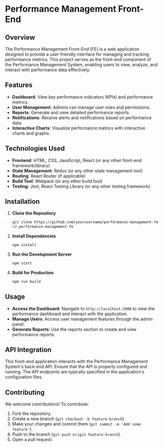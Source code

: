 # Performance Management Front-End

## Overview

The Performance Management Front-End (FE) is a web application designed to provide a user-friendly interface for managing and tracking performance metrics. This project serves as the front-end component of the Performance Management System, enabling users to view, analyze, and interact with performance data effectively.

## Features

- **Dashboard**: View key performance indicators (KPIs) and performance metrics.
- **User Management**: Admins can manage user roles and permissions.
- **Reports**: Generate and view detailed performance reports.
- **Notifications**: Receive alerts and notifications based on performance data.
- **Interactive Charts**: Visualize performance metrics with interactive charts and graphs.

## Technologies Used

- **Frontend**: HTML, CSS, JavaScript, React (or any other front-end framework/library)
- **State Management**: Redux (or any other state management tool)
- **Routing**: React Router (if applicable)
- **Build Tool**: Webpack (or any other build tool)
- **Testing**: Jest, React Testing Library (or any other testing framework)

## Installation

1. **Clone the Repository**
    ```bash
    git clone https://github.com/yourusername/performance-management-fe.git
    cd performance-management-fe
    ```

2. **Install Dependencies**
    ```bash
    npm install
    ```

3. **Run the Development Server**
    ```bash
    npm start
    ```

4. **Build for Production**
    ```bash
    npm run build
    ```

## Usage

- **Access the Dashboard**: Navigate to `http://localhost:3000` to view the performance dashboard and interact with the application.
- **Manage Users**: Access user management features through the admin panel.
- **Generate Reports**: Use the reports section to create and view performance reports.

## API Integration

This front-end application interacts with the Performance Management System's back-end API. Ensure that the API is properly configured and running. The API endpoints are typically specified in the application's configuration files.

## Contributing

We welcome contributions! To contribute:

1. Fork the repository.
2. Create a new branch (`git checkout -b feature-branch`).
3. Make your changes and commit them (`git commit -m 'Add some feature'`).
4. Push to the branch (`git push origin feature-branch`).
5. Open a pull request.
